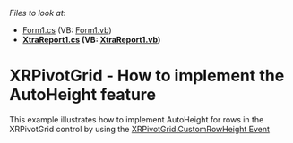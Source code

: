 <!-- default file list -->
*Files to look at*:

* [Form1.cs](./CS/Form1.cs) (VB: [Form1.vb](./VB/Form1.vb))
* **[XtraReport1.cs](./CS/XtraReport1.cs) (VB: [XtraReport1.vb](./VB/XtraReport1.vb))**
<!-- default file list end -->
# XRPivotGrid - How to implement the AutoHeight feature


<p>This example illustrates how to implement AutoHeight for rows in the XRPivotGrid control by using the <a href="https://documentation.devexpress.com/#xtrareports/DevExpressXtraReportsUIXRPivotGrid_CustomRowHeighttopic">XRPivotGrid.CustomRowHeight Event</a></p>

<br/>


